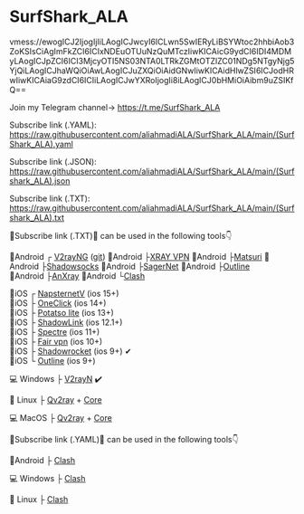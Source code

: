 # SurfShark_ALA
vmess://ewogICJ2IjogIjIiLAogICJwcyI6ICLwn5SwIERyLiBSYWtoc2hhbiAob3ZoKSIsCiAgImFkZCI6ICIxNDEuOTUuNzQuMTczIiwKICAicG9ydCI6IDI4MDMyLAogICJpZCI6ICI3MjcyOTI5NS03NTA0LTRkZGMtOTZlZC01NDg5NTgyNjg5YjQiLAogICJhaWQiOiAwLAogICJuZXQiOiAidGNwIiwKICAidHlwZSI6ICJodHRwIiwKICAiaG9zdCI6ICIiLAogICJwYXRoIjogIi8iLAogICJ0bHMiOiAibm9uZSIKfQ==

Join my Telegram channel-> https://t.me/SurfShark_ALA

Subscribe link (.YAML): https://raw.githubusercontent.com/aliahmadiALA/SurfShark_ALA/main/(SurfShark_ALA).yaml

Subscribe link (.JSON): https://raw.githubusercontent.com/aliahmadiALA/SurfShark_ALA/main/(Surfshark_ALA).json

Subscribe link (.TXT):  
https://raw.githubusercontent.com/aliahmadiALA/SurfShark_ALA/main/(Surfshark_ALA).txt

🔰Subscribe link (.TXT)🔰 can be used in the following tools👇


📱Android ┌ [V2rayNG](https://play.google.com/store/apps/details?id=com.v2ray.ang)  ([git](https://github.com/2dust/v2rayNG/releases))
📱Android ├[XRAY VPN](https://play.google.com/store/apps/details?id=vpn.v2ray.xray)
📱Android ├[Matsuri](https://github.com/MatsuriDayo/Matsuri/releases) 
📱Android ├[Shadowsocks](https://play.google.com/store/apps/details?id=com.github.shadowsocks)
📱Android ├[SagerNet](https://play.google.com/store/apps/details?id=io.nekohasekai.sagernet&gl) 
📱Android ├[Outline](https://play.google.com/store/apps/details?id=org.outline.android.client)                       
📱Android ├[AnXray](https://t.me/SagerNetApks/923) 
📱Android └[Clash](https://play.google.com/store/apps/details?id=com.github.kr328.clash) 




📱iOS  ┌ [NapsternetV](https://apps.apple.com/us/app/napsternetv/id1629465476) (ios 15+)                                                                 
📱iOS  ├ [OneClick](https://apps.apple.com/us/app/oneclick-safe-easy-fast/id1545555197) (ios 14+)                                                       
📱iOS  ├ [Potatso lite](https://apps.apple.com/us/app/potatso-lite/id1239860606) (ios 13+)                                                               
📱iOS  ├ [ShadowLink](https://apps.apple.com/us/app/shadowlink-shadowsocks-vpn/id1439686518) (ios 12.1+)                                                 
📱iOS  ├ [Spectre](https://apps.apple.com/us/app/spectre-vpn/id1508712998) (ios 11+)                                                                     
📱iOS  ├ [Fair vpn](https://apps.apple.com/us/app/fair-vpn/id1533873488) (ios 10+)                                                                       
📱iOS  ├ [Shadowrocket](https://apps.apple.com/us/app/shadowrocket/id932747118) (ios 9+) ✔                                                               
📱iOS  └ [Outline](https://apps.apple.com/us/app/outline-app/id1356177741) (ios 9+)                                                                     

 
 
 
💻 Windows ├ [V2rayN](https://github.com/2dust/v2rayN/releases/download/4.27/v2rayN-Core.zip) ✔️


🐧 Linux ├ [Qv2ray](https://github.com/Qv2ray/Qv2ray/releases) + [Core](https://github.com/v2fly/v2ray-core/releases/)


💻 MacOS ├ [Qv2ray](https://github.com/Qv2ray/Qv2ray/releases) + [Core](https://github.com/v2fly/v2ray-core/releases/) 


🔰Subscribe link (.YAML)🔰 can be used in the following tools👇

📱Android ├ [Clash](https://play.google.com/store/apps/details?id=com.github.kr328.clash)

💻 Windows ├ [Clash](https://github.com/Fndroid/clash_for_windows_pkg/releases/download/0.19.3/Clash.for.Windows.Setup.0.19.3.exe) 

🐧 Linux ├ [Clash](https://github.com/Fndroid/clash_for_windows_pkg/releases/download/0.19.3/Clash.for.Windows-0.19.3-x64-linux.tar.gz) 

